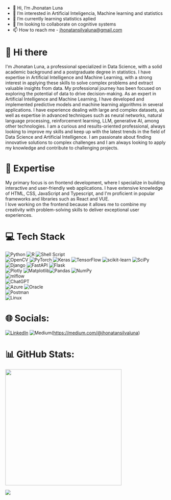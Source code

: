- 👋 Hi, I’m Jhonatan Luna
- 👀 I’m interested in Artificial Inteligencia, Machine learning and statistics
- 🌱 I’m currently learning statistics aplied
- 💞️ I’m looking to collaborate on cognitive systems
- 📫 How to reach me - jhonatansilvaluna@gmail.com


# 👋 Hi there

I'm Jhonatan Luna, a professional specialized in Data Science, with a solid academic background and a postgraduate degree in statistics. I have expertise in Artificial Intelligence and Machine Learning, with a strong interest in applying these skills to solve complex problems and extract valuable insights from data.
My professional journey has been focused on exploring the potential of data to drive decision-making.
As an expert in Artificial Intelligence and Machine Learning, I have developed and implemented predictive models and machine learning algorithms in several applications. I have experience dealing with large and complex datasets, as well as expertise in advanced techniques such as neural networks, natural language processing, reinforcement learning, LLM, generative AI, among other technologies.
I am a curious and results-oriented professional, always looking to improve my skills and keep up with the latest trends in the field of Data Science and Artificial Intelligence. I am passionate about finding innovative solutions to complex challenges and I am always looking to apply my knowledge and contribute to challenging projects.


# 🚀 Expertise

My primary focus is on frontend development, where I specialize in building interactive and user-friendly web applications. I have extensive knowledge of HTML, CSS, JavaScript and Typescript, and I'm proficient in popular frameworks and libraries such as React and VUE. </br> 
I love working on the frontend because it allows me to combine my creativity with problem-solving skills to deliver exceptional user experiences.

# 💻 Tech Stack

![Python](https://img.shields.io/badge/python-3670A0?style=for-the-badge&logo=python&logoColor=ffdd54) ![R](https://img.shields.io/badge/r-%23276DC3.svg?style=for-the-badge&logo=r&logoColor=white) ![Shell Script](https://img.shields.io/badge/shell_script-%23121011.svg?style=for-the-badge&logo=gnu-bash&logoColor=white) <br>
![OpenCV](https://img.shields.io/badge/opencv-%23white.svg?style=for-the-badge&logo=opencv&logoColor=white) ![PyTorch](https://img.shields.io/badge/PyTorch-%23EE4C2C.svg?style=for-the-badge&logo=PyTorch&logoColor=white) ![Keras](https://img.shields.io/badge/Keras-%23D00000.svg?style=for-the-badge&logo=Keras&logoColor=white) ![TensorFlow](https://img.shields.io/badge/TensorFlow-%23FF6F00.svg?style=for-the-badge&logo=TensorFlow&logoColor=white) ![scikit-learn](https://img.shields.io/badge/scikit--learn-%23F7931E.svg?style=for-the-badge&logo=scikit-learn&logoColor=white) ![SciPy](https://img.shields.io/badge/SciPy-%230C55A5.svg?style=for-the-badge&logo=scipy&logoColor=%white) <br>
![Django](https://img.shields.io/badge/django-%23092E20.svg?style=for-the-badge&logo=django&logoColor=white) ![FastAPI](https://img.shields.io/badge/FastAPI-005571?style=for-the-badge&logo=fastapi) ![Flask](https://img.shields.io/badge/flask-%23000.svg?style=for-the-badge&logo=flask&logoColor=white) <br>
![Plotly](https://img.shields.io/badge/Plotly-%233F4F75.svg?style=for-the-badge&logo=plotly&logoColor=white) ![Matplotlib](https://img.shields.io/badge/Matplotlib-%23ffffff.svg?style=for-the-badge&logo=Matplotlib&logoColor=black)![Pandas](https://img.shields.io/badge/pandas-%23150458.svg?style=for-the-badge&logo=pandas&logoColor=white) ![NumPy](https://img.shields.io/badge/numpy-%23013243.svg?style=for-the-badge&logo=numpy&logoColor=white) <br>
![mlflow](https://img.shields.io/badge/mlflow-%23d9ead3.svg?style=for-the-badge&logo=numpy&logoColor=blue)<br> 
![ChatGPT](https://img.shields.io/badge/chatGPT-74aa9c?style=for-the-badge&logo=openai&logoColor=white) <br>
![Azure](https://img.shields.io/badge/azure-%230072C6.svg?style=for-the-badge&logo=microsoftazure&logoColor=white) ![Oracle](https://img.shields.io/badge/Oracle-F80000?style=for-the-badge&logo=oracle&logoColor=white)<br>
![Postman](https://img.shields.io/badge/Postman-FF6C37?style=for-the-badge&logo=postman&logoColor=white) <br>
![Linux](https://img.shields.io/badge/Linux-FCC624?style=for-the-badge&logo=linux&logoColor=black)<br>

# 🌐 Socials:
[![LinkedIn](https://img.shields.io/badge/LinkedIn-%230077B5.svg?logo=linkedin&logoColor=white)](https://www.linkedin.com/in/jhonatanluna/)
![Medium](https://img.shields.io/badge/Medium-12100E?style=for-the-badge&logo=medium&logoColor=white)(https://medium.com/@jhonatansilvaluna)

# 📊 GitHub Stats:
<img src="https://github-readme-stats-wheat-two-53.vercel.app/api?username=jhowluna&theme=neon&hide_border=false&include_all_commits=false&count_private=false"  width="364px" />                    

![](https://github-readme-stats-wheat-two-53.vercel.app/api/top-langs/?username=jhowluna&theme=neon&hide_border=false&include_all_commits=false&count_private=false&layout=compact)
